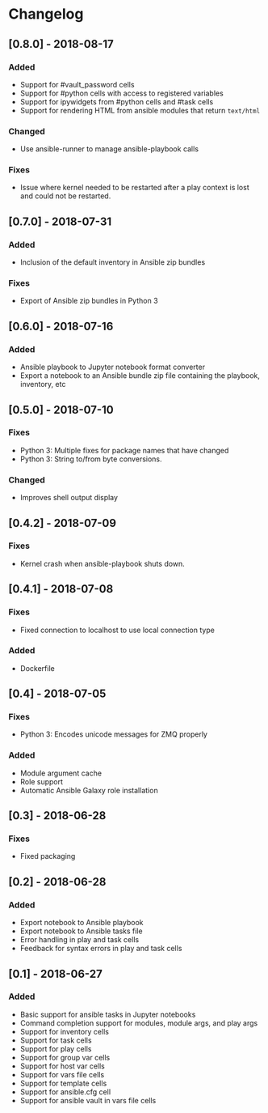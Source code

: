 # Changelog

## [0.8.0] - 2018-08-17


### Added

- Support for #vault_password cells
- Support for #python cells with access to registered variables
- Support for ipywidgets from #python cells and #task cells
- Support for rendering HTML from ansible modules that return `text/html`

### Changed

- Use ansible-runner to manage ansible-playbook calls

### Fixes

- Issue where kernel needed to be restarted after a play context is lost
    and could not be restarted.

## [0.7.0] - 2018-07-31

### Added

- Inclusion of the default inventory in Ansible zip bundles

### Fixes

- Export of Ansible zip bundles in Python 3

## [0.6.0] - 2018-07-16

### Added

- Ansible playbook to Jupyter notebook format converter
- Export a notebook to an Ansible bundle zip file containing the playbook, inventory, etc

## [0.5.0] - 2018-07-10

### Fixes

- Python 3: Multiple fixes for package names that have changed
- Python 3: String to/from byte conversions.

### Changed

- Improves shell output display

## [0.4.2] - 2018-07-09

### Fixes

- Kernel crash when ansible-playbook shuts down.

## [0.4.1] - 2018-07-08

### Fixes

- Fixed connection to localhost to use local connection type

### Added

- Dockerfile

## [0.4] - 2018-07-05

### Fixes
- Python 3: Encodes unicode messages for ZMQ properly

### Added
- Module argument cache
- Role support
- Automatic Ansible Galaxy role installation

## [0.3] - 2018-06-28
### Fixes
- Fixed packaging

## [0.2] - 2018-06-28
### Added
- Export notebook to Ansible playbook
- Export notebook to Ansible tasks file
- Error handling in play and task cells
- Feedback for syntax errors in play and task cells


## [0.1] - 2018-06-27
### Added
- Basic support for ansible tasks in Jupyter notebooks
- Command completion support for modules, module args, and play args
- Support for inventory cells
- Support for task cells
- Support for play cells
- Support for group var cells
- Support for host var cells
- Support for vars file cells
- Support for template cells
- Support for ansible.cfg cell
- Support for ansible vault in vars file cells


